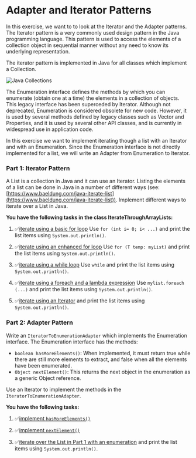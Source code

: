 # Adapter and Iterator Patterns

In this exercise, we want to to look at the Iterator and the Adapter patterns.
The Iterator pattern is a very commonly used design pattern in the Java 
programming language. This pattern is used to access the elements of a collection 
object in sequential manner without any need to know its underlying representation.

The iterator pattern is implemented in Java for all classes which implement a Collection.

![Java Collections](https://www3.ntu.edu.sg/home/ehchua/programming/java/images/Collection_interfaces.png)

The Enumeration interface defines the methods by which you can enumerate 
(obtain one at a time) the elements in a collection of objects.
This legacy interface has been superceded by Iterator. 
Although not deprecated, Enumeration is considered obsolete for new code. 
However, it is used by several methods defined by legacy classes such 
as Vector and Properties, and it is used by several other API classes, 
and is currently in widespread use in application code.

In this exercise we want to implement iterating though a list with an Iterator and with an Enumeration.
Since the Enumeration interface is not directly implemented for a list, we will write an
Adapter from Enumeration to Iterator.



### Part 1: Iterator Pattern
A List is a collection in Java and it can use an Iterator. Listing the elements of a list
can be done in Java in a number of different ways (see: 
[https://www.baeldung.com/java-iterate-list](https://www.baeldung.com/java-iterate-list)).
Implement different ways to iterate over a List in Java.

**You have the following tasks in the class IterateThroughArrayLists:**

1. ✅[iterate using a basic for loop](testFor)
Use `for (int i= 0; i< ...)` and print the list items using `System.out.println()`.

2. ✅[iterate using an enhanced for loop](testShortFor)
Use `for (T temp: myList)` and print the list items using `System.out.println()`.

3. ✅[iterate using a while loop](testWhile)
Use `while` and print the list items using `System.out.println()`.

4. ✅[iterate using a foreach and a lambda expression](testForEachAndLambda)
Use `mylist.foreach (...)` and print the list items using `System.out.println()`.

5. ✅[iterate using an Iterator](testIterator)
and print the list items using `System.out.println()`.


### Part 2: Adapter Pattern

Write an `IteratorToEnumerationAdapter` which implements the Enumeration interface. 
The Enumeration interface has the methods:

- `boolean hasMoreElements()`: When implemented, it must return true while there are still 
  more elements to extract, and false when all the elements have been enumerated.
- `Object nextElement()`: This returns the next object in the enumeration as a generic Object 
reference.

Use an Iterator to implement the methods in the `IteratorToEnumerationAdapter`.

**You have the following tasks:**

1. ✅[implement `hasMoreElements()`](testMethods[IteratorToEnumerationAdapter])

2. ✅[implement `nextElement()`](testMethods[IteratorToEnumerationAdapter])

3. ✅[iterate over the List in Part 1 with an enumeration](testEnumerationAdapter)
and print the list items using `System.out.println()`.

